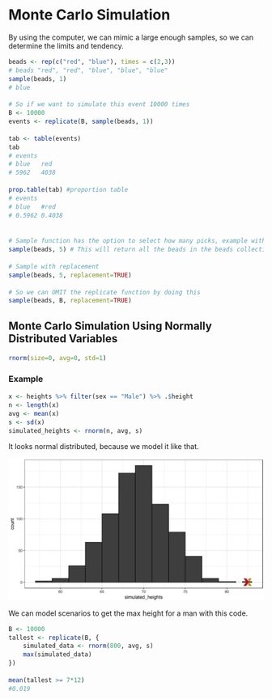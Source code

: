 # Monte Carlo Simulation

By using the computer, we can mimic a large enough samples, so we can determine the limits and tendency.

```r
beads <- rep(c("red", "blue"), times = c(2,3))
# beads "red", "red", "blue", "blue", "blue"
sample(beads, 1)
# blue

# So if we want to simulate this event 10000 times
B <- 10000
events <- replicate(B, sample(beads, 1)) 

tab <- table(events)
tab
# events
# blue   red
# 5962   4038

prop.table(tab) #proportion table
# events
# blue   #red
# 0.5962 0.4038


# Sample function has the option to select how many picks, example without replacement (default)
sample(beads, 5) # This will return all the beads in the beads collection

# Sample with replacement
sample(beads, 5, replacement=TRUE)

# So we can OMIT the replicate function by doing this
sample(beads, B, replacement=TRUE)

```

## Monte Carlo Simulation Using Normally Distributed Variables

```r
rnorm(size=0, avg=0, std=1)
```

### Example

```r
x <- heights %>% filter(sex == "Male") %>% .$height
n <- length(x)
avg <- mean(x)
s <- sd(x)
simulated_heights <- rnorm(n, avg, s)
```

It looks normal distributed, because we model it like that.

![monte carlo simulation](../images/Courses/montecarlo_normal_1.png)

We can model scenarios to get the max height for a man with this code.

```r
B <- 10000
tallest <- replicate(B, {
    simulated_data <- rnorm(800, avg, s)
    max(simulated_data)
})

mean(tallest >= 7*12)
#0.019
```
